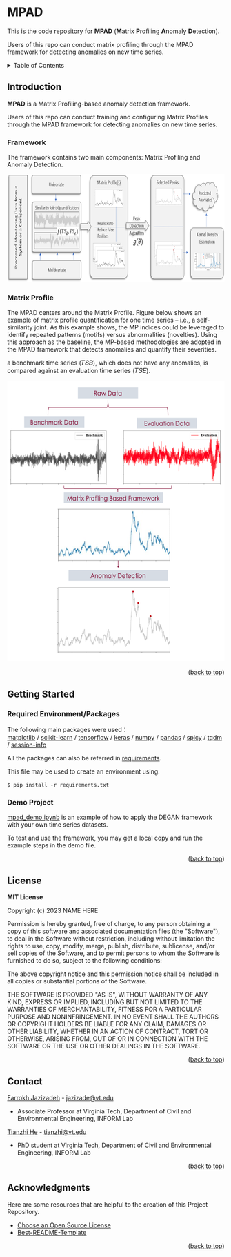<a name="readme-top"></a>


# MPAD

This is the code repository for **MPAD** (**M**atrix **P**rofiling **A**nomaly **D**etection).

Users of this repo can conduct matrix profiling through the MPAD framework for detecting anomalies on new time series. 

<!-- TABLE OF CONTENTS -->
<details>
  <summary>Table of Contents</summary>
  <ol>
    <li><a href="#introduction">Introduction</a>
      <ul>
        <li><a href="#framework">Framework</a></li>
        <li><a href="#matrix-profile">Matrix Profile</a></li>
      </ul>
    </li>
    <li>
      <a href="#getting-started">Getting Started</a>
      <ul>
        <li><a href="#required-packages">Required Packages</a></li>
        <li><a href="#demo-project">Demo Project</a></li>
      </ul>
    </li>
    <li><a href="#license">License</a></li>
    <li><a href="#contact">Contact</a></li>
    <li><a href="#acknowledgments">Acknowledgments</a></li>
  </ol>
</details>


## Introduction
**MPAD** is a Matrix Profiling-based anomaly detection framework. 

Users of this repo can conduct training and configuring Matrix Profiles through the MPAD framework for detecting anomalies on new time series.

### Framework  

The framework contains two main components: Matrix Profiling and Anomaly Detection.



<img src="https://github.com/Test1122th/test2/blob/main/imgs/MPAD Framework.png" width="800" height="250" /> 

### Matrix Profile

The MPAD centers around the Matrix Profile. Figure below shows an example of matrix profile quantification for one time series – i.e., a self-similarity joint. As this example shows, the MP indices could be leveraged to identify repeated patterns (motifs) versus abnormalities (novelties). Using this approach as the baseline, the MP-based methodologies are adopted in the MPAD framework that detects anomalies and quantify their severities.

a benchmark time series (𝑇𝑆𝐵), which does not have any anomalies, is compared against an evaluation time series (𝑇𝑆𝐸).



<img src="https://github.com/Test1122th/test2/blob/main/imgs/mp_flow.png" width="550" height="650" />

<p align="right">(<a href="#readme-top">back to top</a>)</p>


## Getting Started

### Required Environment/Packages

The following main packages were used：   
[matplotlib](https://matplotlib.org/stable/users/installing/index.html)  / [scikit-learn](https://scikit-learn.org/stable/install.html) / [tensorflow](https://www.tensorflow.org/install) / [keras](https://pypi.org/project/keras/) / [numpy](https://numpy.org/install/) / [pandas](https://pandas.pydata.org/pandas-docs/stable/getting_started/install.html) / [spicy](https://docs.zeek.org/projects/spicy/en/latest/installation.html#) / [tqdm](https://pypi.org/project/tqdm/) / [session-info](https://pypi.org/project/session-info/) 

All the packages can also be referred in [requirements](requirements.txt).

This file may be used to create an environment using:
```
$ pip install -r requirements.txt
```

  
### Demo Project

[mpad_demo.ipynb](mpad_demo.ipynb) is an example of how to apply the DEGAN framework with your own time series datasets.

To test and use the framework, you may get a local copy and run the example steps in the demo file.

<p align="right">(<a href="#readme-top">back to top</a>)</p>


## License

**MIT License**

Copyright (c) 2023 NAME HERE

Permission is hereby granted, free of charge, to any person obtaining a copy of this software and associated documentation files (the "Software"), to deal
in the Software without restriction, including without limitation the rights to use, copy, modify, merge, publish, distribute, sublicense, and/or sell copies of the Software, and to permit persons to whom the Software is furnished to do so, subject to the following conditions:

The above copyright notice and this permission notice shall be included in all copies or substantial portions of the Software.

THE SOFTWARE IS PROVIDED "AS IS", WITHOUT WARRANTY OF ANY KIND, EXPRESS OR IMPLIED, INCLUDING BUT NOT LIMITED TO THE WARRANTIES OF MERCHANTABILITY, FITNESS FOR A PARTICULAR PURPOSE AND NONINFRINGEMENT. IN NO EVENT SHALL THE AUTHORS OR COPYRIGHT HOLDERS BE LIABLE FOR ANY CLAIM, DAMAGES OR OTHER LIABILITY, WHETHER IN AN ACTION OF CONTRACT, TORT OR OTHERWISE, ARISING FROM, OUT OF OR IN CONNECTION WITH THE SOFTWARE OR THE USE OR OTHER DEALINGS IN THE SOFTWARE.

<p align="right">(<a href="#readme-top">back to top</a>)</p>

## Contact

[Farrokh Jazizadeh](https://www.inform-lab.org/farrokh-jazizadeh) - jazizade@vt.edu
- Associate Professor at Virginia Tech, Department of Civil and Environmental Engineering, INFORM Lab

[Tianzhi He](https://scholar.google.com/citations?user=0jbujB8AAAAJ&hl=en) - tianzhi@vt.edu
- PhD student at Virginia Tech, Department of Civil and Environmental Engineering, INFORM Lab


<p align="right">(<a href="#readme-top">back to top</a>)</p>

## Acknowledgments

Here are some resources that are helpful to the creation of this Project Repository.

* [Choose an Open Source License](https://choosealicense.com)
* [Best-README-Template](https://github.com/othneildrew/Best-README-Template)

<p align="right">(<a href="#readme-top">back to top</a>)</p>
